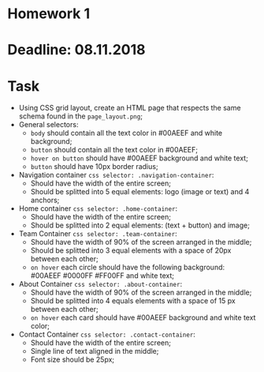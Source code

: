 # Homework 1 
# Deadline: 08.11.2018
# Task
- Using CSS grid layout, create an HTML page that respects the same schema found in the `page_layout.png`;
- General selectors:
    +   `body` should contain all the text color in #00AEEF and white background;
    +   `button` should contain all the text color in #00AEEF;
    +   `hover on button` should have #00AEEF background and white text;
    +   `button` should have 10px border radius;
- Navigation container `css selector: .navigation-container`:
    +   Should have the width of the entire screen;
    +   Should be splitted into 5 equal elements: logo (image or text) and 4 anchors;
- Home container `css selector: .home-container`:
    +   Should have the width of the entire screen;
    +   Should be splitted into 2 equal elements: (text + button) and image;
- Team Container `css selector: .team-container`:
    +   Should have the width of 90% of the screen arranged in the middle;
    +   Should be splitted into 3 equal elements with a space of 20px between each other;
    +   `on hover` each circle should have the following background: #00AEEF #0000FF #FF00FF and white text;
- About Container `css selector: .about-container`:
    +   Should have the width of 90% of the screen arranged in the middle;
    +   Should be splitted into 4 equals elements with a space of 15 px between each other;
    +   `on hover` each card should have #00AEEF background and white text color;
- Contact Container `css selector: .contact-container`:
    +   Should have the width of the entire screen;
    +   Single line of text aligned in the middle;
    +   Font size should be 25px;
